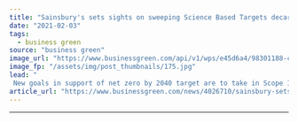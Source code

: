 ```yaml
---
title: "Sainsbury's sets sights on sweeping Science Based Targets decarbonisation plan"
date: "2021-02-03"
tags: 
  - business green
source: "business green"
image_url: "https://www.businessgreen.com/api/v1/wps/e45d6a4/98301188-cd88-4b9b-8ebd-02107b5de77d/1/sainsburys-store-185x114.jpg"
image_fp: "/assets/img/post_thumbnails/175.jpg"
lead: "
 New goals in support of net zero by 2040 target are to take in Scope 1, 2, and 3 emissions ..."
article_url: "https://www.businessgreen.com/news/4026710/sainsbury-sets-sights-sweeping-science-targets-decarbonisation-plan"
---
```


---
